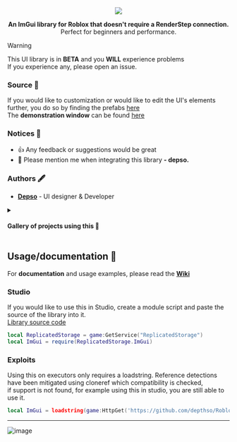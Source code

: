 <div align="center">
  <img src="https://github.com/user-attachments/assets/b220b562-519f-4914-afbf-f32ebf56dc5c"/>

  <b>An ImGui library for Roblox that doesn't require a RenderStep connection.</b>
  <br/>
  Perfect for beginners and performance.
</div>

> [!WARNING]
> This UI library is in **BETA** and you **WILL** experience problems\
> If you experience any, please open an issue.

### Source 📜
If you would like to customization or would like to edit the UI's elements further, you do so by finding the prefabs [here](https://create.roblox.com/store/asset/18364667141/Depso-ImGui) \
The **demonstration window** can be found [here](/Demo%20window.lua)

### Notices 📢
- 👍 Any feedback or suggestions would be great
- 🔨 Please mention me when integrating this library **- depso.**

### Authors 🖋
- **[Depso](https://github.com/depthso)** - UI designer & Developer

<details>
<summary><h4>Gallery of projects using this 📜</h4></summary>
If you would like your content removed, please open an issue. 

<table>
	<tr>
		<td width="600">
			<h2>Roblox Therapy script</h2>
			https://www.youtube.com/watch?v=bNSkFvNlAK0
		</td>
		<td width="600">
			<img width="316" src="https://github.com/user-attachments/assets/cfffdbd2-6ba1-48f1-9b73-5b2d78878268">
		</td>
	</tr>
</table>
</details>

## Usage/documentation 🔧
For **documentation** and usage examples, please read the [**Wiki**](/Wiki)

### Studio
If you would like to use this in Studio, create a module script and paste the source of the library into it. \
[Library source code](/ImGui.lua)

```lua
local ReplicatedStorage = game:GetService("ReplicatedStorage")
local ImGui = require(ReplicatedStorage.ImGui)
```

### Exploits
Using this on executors only requires a loadstring. 
Reference detections have been mitigated using cloneref which compatibility is checked, \
if support is not found, for example using this in studio, you are still able to use it. 

```lua
local ImGui = loadstring(game:HttpGet('https://github.com/depthso/Roblox-ImGUI/raw/main/ImGui.lua'))()
```

<hr>

![image](https://github.com/user-attachments/assets/c050f9ba-f090-4738-90b7-b791b94133ec)
